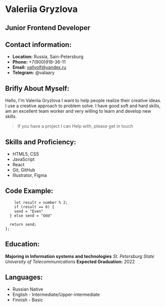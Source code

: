 # Valeriia Gryzlova
## Junior Frontend Developer
## Contact information: 
* __Location:__ Russia, Sain-Petersburg
* __Phone:__ +7(900)918-36-11
* __Email:__ vallvolf@yandex.ru
* __Telegram:__ @valaary

## Brifly About Myself:
Hello, I'm Valeriia Gryzlova
I want to help people realize their creative ideas.
I use a creative approach to problem solve. I have good soft and hard skills, am an excellent team worker and very willing to learn and develop new skills.
> If you have a project I can Help with, please get in touch

## Skills and Proficiency:
* HTML5, CSS
* JavaScript 
* React 
* Git, GitHub
* Illustrator, Figma

## Code Example:
```function even_or_odd(number) {  
    let result = number % 2;  
    if (result == 0) {  
    send = "Even"  
  } else send = "Odd"  
  
  return send;  
};
```

## Education: 
__Majoring in Information systems and technologies__
_St. Petersburg State University of Telecommunications_
__Expected Graduation:__ 2022

## Languages:
* Russian Native
* English - Intermediate/Upper-intermediate 
* Finnish - Basic
